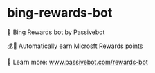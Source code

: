 # bing-rewards-bot
🐍 Bing Rewards bot by Passivebot

💰💯 Automatically earn Microsft Rewards points

📖 Learn more: www.passivebot.com/rewards-bot
